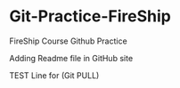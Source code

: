 # Git-Practice-FireShip
FireShip Course Github Practice

Adding Readme file in GitHub site

TEST Line for (Git PULL)

